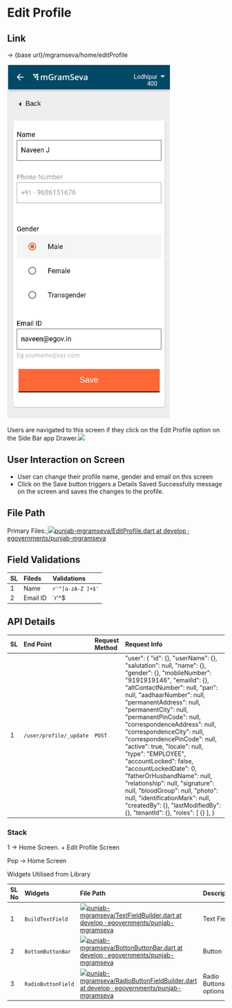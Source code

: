 # Edit Profile

## **Link**

→ {base url}/mgramseva/home/editProfile

![](../../../../.gitbook/assets/image%20%2882%29.png)

Users are navigated to this screen if they click on the Edit Profile option on the Side Bar app Drawer.![](blob:https://digit-discuss.atlassian.net/6fab3b7c-764f-4cd5-ad69-248197e2873e#media-blob-url=true&id=2cba3990-808e-45ec-8e26-0681e2361567&collection=contentId-1925709827&contextId=1925709827&mimeType=image%2Fpng&name=EditProfile.png&size=28631&width=377&height=818&alt=)

## **User Interaction on Screen**

* User can change their profile name, gender and email on this screen
* Click on the Save button triggers a Details Saved Successfully message on the screen and saves the changes to the profile.

## **File Path**

Primary Files:[ ![](https://github.com/fluidicon.png)punjab-mgramseva/EditProfile.dart at develop · egovernments/punjab-mgramseva](https://github.com/egovernments/punjab-mgramseva/blob/develop/frontend/mgramseva/lib/screeens/Profile/EditProfile.dart)

## **Field Validations**

| **SL** | **Fileds** | **Validations** |
| :--- | :--- | :--- |
| 1 | Name | `r'^[a-zA-Z ]+$'` |
| 2 | Email ID | `r'^$|^(([^<>()[\]\\.,;:\s@\"]+(\.[^<>()[\]\\.,;:\s@\"]+)*)|(\".+\"))@((\[[0-9]{1,3}\.[0-9]{1,3}\.[0-9]{1,3}\.[0-9]{1,3}\])|(([a-zA-Z\-0-9]+\.)+[a-zA-Z]{2,}))$'` |

## **API Details**

| **SL** | **End Point** | **Request Method** | **Request Info** |
| :--- | :--- | :--- | :--- |
| 1 | `/user/profile/_update` | `POST` | "user": { "id": {}, "userName": {}, "salutation": null, "name": {}, "gender": {}, "mobileNumber": "9191919146", "emailId": {}, "altContactNumber": null, "pan": null, "aadhaarNumber": null, "permanentAddress": null, "permanentCity": null, "permanentPinCode": null, "correspondenceAddress": null, "correspondenceCity": null, "correspondencePinCode": null, "active": true, "locale": null, "type": "EMPLOYEE", "accountLocked": false, "accountLockedDate": 0, "fatherOrHusbandName": null, "relationship": null, "signature": null, "bloodGroup": null, "photo": null, "identificationMark": null, "createdBy": {}, "lastModifiedBy": {}, "tenantId": {}, "roles": \[ {} \], } |

### **Stack**

1 → Home Screen. + Edit Profile Screen

Pop → Home Screen

Widgets Utilised from Library

| **SL No** | **Widgets** | **File Path** | **Description** |
| :--- | :--- | :--- | :--- |
| 1 | `BuildTextField` | [![](https://github.com/fluidicon.png)punjab-mgramseva/TextFieldBuilder.dart at develop · egovernments/punjab-mgramseva](https://github.com/egovernments/punjab-mgramseva/blob/develop/frontend/mgramseva/lib/widgets/TextFieldBuilder.dart) | Text Field |
| 2 | `BottomButtonBar` | [![](https://github.com/fluidicon.png)punjab-mgramseva/BottonButtonBar.dart at develop · egovernments/punjab-mgramseva](https://github.com/egovernments/punjab-mgramseva/blob/develop/frontend/mgramseva/lib/widgets/BottonButtonBar.dart) | Button |
| 3 | `RadioButtonField` | [![](https://github.com/fluidicon.png)punjab-mgramseva/RadioButtonFieldBuilder.dart at develop · egovernments/punjab-mgramseva](https://github.com/egovernments/punjab-mgramseva/blob/develop/frontend/mgramseva/lib/widgets/RadioButtonFieldBuilder.dart) | Radio Buttons for options |



